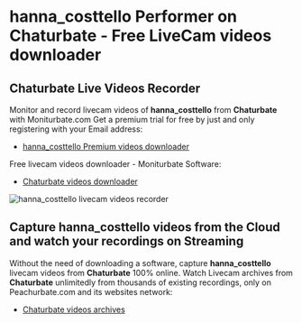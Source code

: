# hanna_costtello Performer on Chaturbate - Free LiveCam videos downloader

## Chaturbate Live Videos Recorder

Monitor and record livecam videos of **hanna_costtello** from **Chaturbate** with Moniturbate.com
Get a premium trial for free by just and only registering with your Email address:
* [hanna_costtello Premium videos downloader](https://moniturbate.com/request-demo-licence-key.html)

Free livecam videos downloader - Moniturbate Software:
* [Chaturbate videos downloader](https://moniturbate.com/moniturbate-download-software.html)

![hanna_costtello livecam videos recorder](https://peachurnet.com/templates/moniturbate-software.png)


## Capture hanna_costtello videos from the Cloud and watch your recordings on Streaming

Without the need of downloading a software, capture **hanna_costtello** livecam videos from **Chaturbate** 100% online.
Watch Livecam archives from **Chaturbate** unlimitedly from thousands of existing recordings, only on Peachurbate.com and its websites network:
* [Chaturbate videos archives](https://peachurnet.com/)